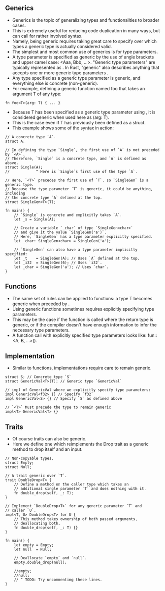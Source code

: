 ## Generics

- Generics is the topic of generalizing types and functionalities to broader cases.
- This is extremely useful for reducing code duplication in many ways, but can call for rather involved syntax.
- Namely, being generic requires taking great care to specify over which types a generic type is actually considered
  valid.
- The simplest and most common use of generics is for type parameters.
- A type parameter is specified as generic by the use of angle brackets and upper camel case: <Aaa, Bbb, ...>. "Generic
  type parameters" are typically represented as <T>. In Rust, "generic" also describes anything that accepts one or more
  generic type parameters <T>.
- Any type specified as a generic type parameter is generic, and everything else is concrete (non-generic).
- For example, defining a generic function named foo that takes an argument T of any type:

```
fn foo<T>(arg: T) { ... }
```

- Because T has been specified as a generic type parameter using <T>, it is considered generic when used here as (arg:
  T).
- This is the case even if T has previously been defined as a struct.
- This example shows some of the syntax in action:

```
// A concrete type `A`.
struct A;

// In defining the type `Single`, the first use of `A` is not preceded by `<A>`.
// Therefore, `Single` is a concrete type, and `A` is defined as above.
struct Single(A);
//            ^ Here is `Single`s first use of the type `A`.

// Here, `<T>` precedes the first use of `T`, so `SingleGen` is a generic type.
// Because the type parameter `T` is generic, it could be anything, including
// the concrete type `A` defined at the top.
struct SingleGen<T>(T);

fn main() {
    // `Single` is concrete and explicitly takes `A`.
    let _s = Single(A);
    
    // Create a variable `_char` of type `SingleGen<char>`
    // and give it the value `SingleGen('a')`.
    // Here, `SingleGen` has a type parameter explicitly specified.
    let _char: SingleGen<char> = SingleGen('a');

    // `SingleGen` can also have a type parameter implicitly specified:
    let _t    = SingleGen(A); // Uses `A` defined at the top.
    let _i32  = SingleGen(6); // Uses `i32`.
    let _char = SingleGen('a'); // Uses `char`.
}

```

## Functions

- The same set of rules can be applied to functions: a type T becomes generic when preceded by <T>.
- Using generic functions sometimes requires explicitly specifying type parameters.
- This may be the case if the function is called where the return type is generic, or if the compiler doesn't have
  enough information to infer the necessary type parameters.
- A function call with explicitly specified type parameters looks like: fun::<A, B, ...>().

## Implementation
- Similar to functions, implementations require care to remain generic.

```
struct S; // Concrete type `S`
struct GenericVal<T>(T); // Generic type `GenericVal`

// impl of GenericVal where we explicitly specify type parameters:
impl GenericVal<f32> {} // Specify `f32`
impl GenericVal<S> {} // Specify `S` as defined above

// `<T>` Must precede the type to remain generic
impl<T> GenericVal<T> {}

```

## Traits
- Of course traits can also be generic. 
- Here we define one which reimplements the Drop trait as a generic method to drop itself and an input.
```
// Non-copyable types.
struct Empty;
struct Null;

// A trait generic over `T`.
trait DoubleDrop<T> {
    // Define a method on the caller type which takes an
    // additional single parameter `T` and does nothing with it.
    fn double_drop(self, _: T);
}

// Implement `DoubleDrop<T>` for any generic parameter `T` and
// caller `U`.
impl<T, U> DoubleDrop<T> for U {
    // This method takes ownership of both passed arguments,
    // deallocating both.
    fn double_drop(self, _: T) {}
}

fn main() {
    let empty = Empty;
    let null  = Null;

    // Deallocate `empty` and `null`.
    empty.double_drop(null);

    //empty;
    //null;
    // ^ TODO: Try uncommenting these lines.
}
```